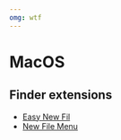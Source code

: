 ```yaml
---
omg: wtf
---
```



# MacOS


## Finder extensions

* [Easy New Fil](https://itunes.apple.com/us/app/easy-new-file/id1162194131?ls=1&mt=12)
* [New File Menu](https://itunes.apple.com/us/app/new-file-menu/id1064959555)